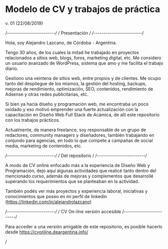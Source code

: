 # Modelo de CV y trabajos de práctica
v. 01 (22/08/2019)

/------------------------/
/     Presentación       /
/------------------------/

Hola, soy Alejandro Lazcano, de Córdoba - Argentina.

Tengo 30 años, de los cuales la mitad he trabajado en proyectos relacionados a sitios web, blogs, foros, marketing digital, etc. Me considero un usuario avanzado de WordPress, sistema que amo y me facilita el trabajo diario.

Gestiono una veintena de sitios web, entre propios y de clientes. Me ocupo tanto del despliegue de los mismos, la gestión del hosting, backups, mejoras de rendimiento, optimización, SEO, contenidos, rendimiento de Adsense y otras redes publicitarias, etc. 

Si bien ya hacía diseño y programación web, me encontraba un poco oxidado y eso motivó emprender una fuerte actualización con la capacitación en Diseño Web Full Stack de Acámica, de allí este repositorio con los trabajos prácticos.

Actualmente, de manera freelance, soy responsable de un grupo de redactores, community managers y diseñadores, también trabajando en conjundo para agencias, en todo lo que compete a campañas de social media, marketing de contenidos, etc.


/------------------------/
/     Del repositorio    /
/------------------------/

A modo de CV online enfocado más a la experiencia de Diseño Web y Programación, dejo aquí algunas actividades que realicé tanto dentro del mencionado curso, además de mejoras y complementos que desarrollé superando los requerimientos que se planteaban en la actividad.

También podés ver más proyectos y experiencia laboral, iniciativas y conocimientos que poseo en mi perfil de linkedin (https://linkedin.com/in/alejandrolazcano)


/------------------------/
/     CV On-line versión accesible
/------------------------/

Para acceder a una versión amigable de este repositorio, es posible hacerlo desde https://cvonline.deargentina.info/

/
